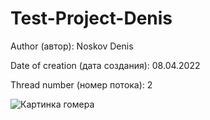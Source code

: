# Test-Project-Denis

Author (автор): Noskov Denis 

Date of creation (дата создания): 08.04.2022

Thread number (номер потока): 2

![Картинка гомера](src%5Cassets%5Cimages%5CGomer.jpg)
